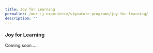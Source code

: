 ```yaml
---
title: Joy for Learning
permalink: /our-ij-experience/signature-programs/joy-for-learning/
description: ""
---
```

### Joy for Learning


Coming soon.....